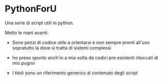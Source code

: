 # PythonForU
Una serie di script utili in python.

Metto le mani avanti:

- Sono pezzi di codice utile a orientarsi e non sempre pronti all'uso sopratutto la dove si tratta di sistemi complessi

- ho preso spunto anch'io a mia volta da codici pre esistenti ritoccati di mio pugno 

- I titoli sono un riferimento generico al contenuto degli script 
